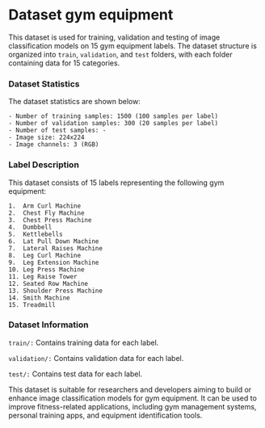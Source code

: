 # Dataset gym equipment

This dataset is used for training, validation and testing of image classification models on 15 gym equipment labels. The dataset structure is organized into `train`, `validation`, and `test` folders, with each folder containing data for 15 categories.

### Dataset Statistics
The dataset statistics are shown below:

```
- Number of training samples: 1500 (100 samples per label)
- Number of validation samples: 300 (20 samples per label)
- Number of test samples: -
- Image size: 224x224
- Image channels: 3 (RGB)
```

### Label Description
This dataset consists of 15 labels representing the following gym equipment:

```
1.	Arm Curl Machine
2.	Chest Fly Machine
3.	Chest Press Machine
4.	Dumbbell
5.	Kettlebells
6.	Lat Pull Down Machine
7.	Lateral Raises Machine
8.	Leg Curl Machine
9.	Leg Extension Machine
10.	Leg Press Machine
11.	Leg Raise Tower
12.	Seated Row Machine
13.	Shoulder Press Machine
14.	Smith Machine
15.	Treadmill
```

### Dataset Information
`train/:` Contains training data for each label.

`validation/:` Contains validation data for each label.

`test/:` Contains test data for each label.

This dataset is suitable for researchers and developers aiming to build or enhance image classification models for gym equipment. It can be used to improve fitness-related applications, including gym management systems, personal training apps, and equipment identification tools.